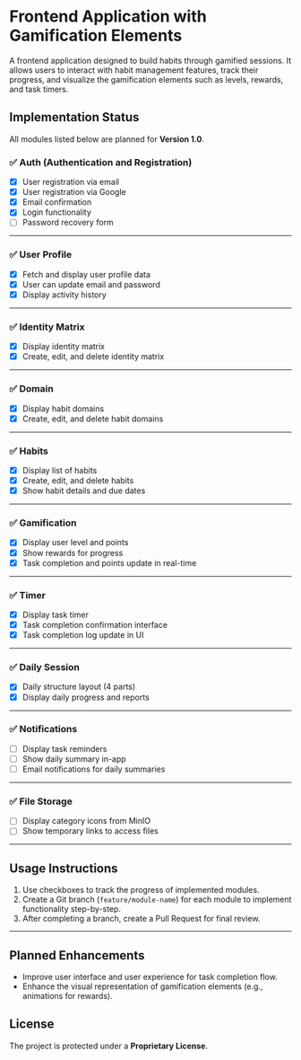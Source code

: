 # Frontend Application with Gamification Elements  

A frontend application designed to build habits through gamified sessions. It allows users to interact with habit management features, track their progress, and visualize the gamification elements such as levels, rewards, and task timers.

## Implementation Status  

All modules listed below are planned for **Version 1.0**.

### ✅ Auth (Authentication and Registration)  
- [x] User registration via email  
- [x] User registration via Google  
- [x] Email confirmation  
- [x] Login functionality  
- [ ] Password recovery form  

---

### ✅ User Profile  
- [X] Fetch and display user profile data  
- [x] User can update email and password  
- [x] Display activity history  

---

### ✅ Identity Matrix 
- [X] Display identity matrix   
- [X] Create, edit, and delete identity matrix  

---

### ✅ Domain
- [X] Display habit domains  
- [X] Create, edit, and delete habit domains  

---

### ✅ Habits  
- [X] Display list of habits  
- [X] Create, edit, and delete habits  
- [X] Show habit details and due dates  

---

### ✅ Gamification  
- [x] Display user level and points  
- [x] Show rewards for progress  
- [x] Task completion and points update in real-time  

---

### ✅ Timer  
- [X] Display task timer  
- [X] Task completion confirmation interface  
- [X] Task completion log update in UI  

---

### ✅ Daily Session  
- [x] Daily structure layout (4 parts)  
- [x] Display daily progress and reports  

---

### ✅ Notifications  
- [ ] Display task reminders  
- [ ] Show daily summary in-app  
- [ ] Email notifications for daily summaries  

---

### ✅ File Storage  
- [ ] Display category icons from MinIO  
- [ ] Show temporary links to access files  

---

## Usage Instructions  
1. Use checkboxes to track the progress of implemented modules.  
2. Create a Git branch (`feature/module-name`) for each module to implement functionality step-by-step.  
3. After completing a branch, create a Pull Request for final review.  

---

## Planned Enhancements  
- Improve user interface and user experience for task completion flow.  
- Enhance the visual representation of gamification elements (e.g., animations for rewards).  

## License  
The project is protected under a **Proprietary License**.
